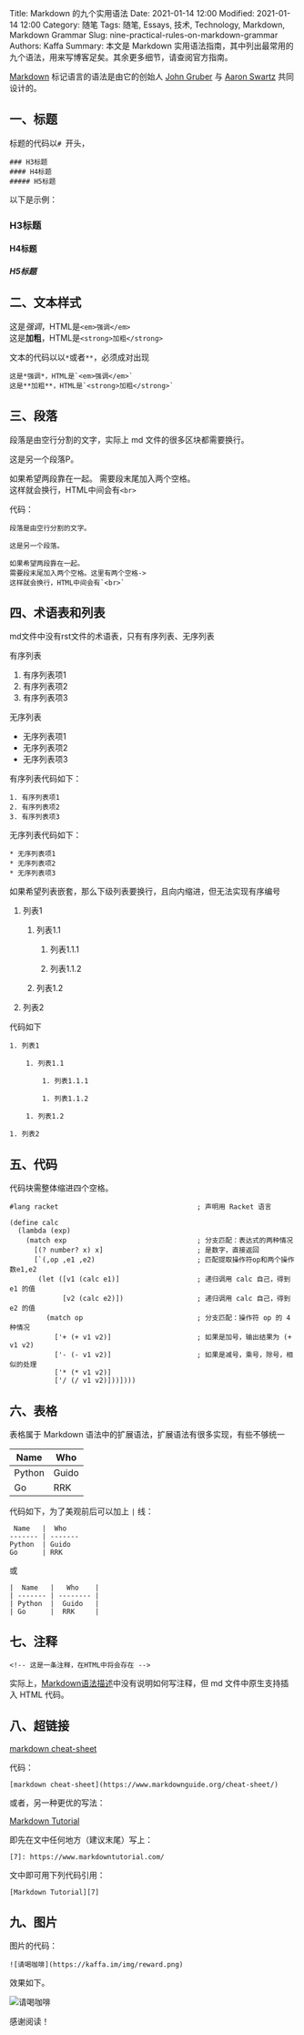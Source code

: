 Title: Markdown 的九个实用语法
Date: 2021-01-14 12:00
Modified: 2021-01-14 12:00
Category: 随笔
Tags: 随笔, Essays, 技术, Technology, Markdown, Markdown Grammar
Slug: nine-practical-rules-on-markdown-grammar
Authors: Kaffa
Summary: 本文是 Markdown 实用语法指南，其中列出最常用的九个语法，用来写博客足矣。其余更多细节，请查阅官方指南。


[Markdown][2] 标记语言的语法是由它的创始人 [John Gruber][3] 与 [Aaron Swartz][4] 共同设计的。

## 一、标题
    
标题的代码以`# `开头，

    ### H3标题
    #### H4标题
    ##### H5标题

以下是示例：

### H3标题
#### H4标题
##### H5标题

## 二、文本样式

这是*强调*，HTML是`<em>强调</em>`    
这是**加粗**，HTML是`<strong>加粗</strong>`


文本的代码以以`*`或者`**`，必须成对出现

    这是*强调*，HTML是`<em>强调</em>`  
    这是**加粗**，HTML是`<strong>加粗</strong>`

## 三、段落

段落是由空行分割的文字，实际上 md 文件的很多区块都需要换行。

这是另一个段落P。

如果希望两段靠在一起。
需要段末尾加入两个空格。  
这样就会换行，HTML中间会有`<br>`
    
代码：

    段落是由空行分割的文字。
    
    这是另一个段落。
    
    如果希望两段靠在一起。
    需要段末尾加入两个空格。这里有两个空格->  
    这样就会换行，HTML中间会有`<br>`
    
## 四、术语表和列表

md文件中没有rst文件的术语表，只有有序列表、无序列表

有序列表

1. 有序列表项1
2. 有序列表项2
3. 有序列表项3

无序列表

* 无序列表项1
* 无序列表项2
* 无序列表项3

有序列表代码如下：

    1. 有序列表项1
    2. 有序列表项2
    3. 有序列表项3

无序列表代码如下：

    * 无序列表项1
    * 无序列表项2
    * 无序列表项3

如果希望列表嵌套，那么下级列表要换行，且向内缩进，但无法实现有序编号

1. 列表1

    1. 列表1.1
    
        1. 列表1.1.1
        
        1. 列表1.1.2
    
    1. 列表1.2
        
1. 列表2

代码如下

    1. 列表1
    
        1. 列表1.1
        
            1. 列表1.1.1
            
            1. 列表1.1.2
        
        1. 列表1.2
            
    1. 列表2

## 五、代码

代码块需整体缩进四个空格。

    #lang racket                                  ; 声明用 Racket 语言
    
    (define calc
      (lambda (exp)
        (match exp                                ; 分支匹配：表达式的两种情况
          [(? number? x) x]                       ; 是数字，直接返回
          [`(,op ,e1 ,e2)                         ; 匹配提取操作符op和两个操作数e1,e2
           (let ([v1 (calc e1)]                   ; 递归调用 calc 自己，得到 e1 的值
                 [v2 (calc e2)])                  ; 递归调用 calc 自己，得到 e2 的值
             (match op                            ; 分支匹配：操作符 op 的 4 种情况
               ['+ (+ v1 v2)]                     ; 如果是加号，输出结果为 (+ v1 v2)
               ['- (- v1 v2)]                     ; 如果是减号，乘号，除号，相似的处理
               ['* (* v1 v2)]
               ['/ (/ v1 v2)]))])))


## 六、表格

表格属于 Markdown 语法中的扩展语法，扩展语法有很多实现，有些不够统一
  
 Name   |  Who
------- | -------
Python  | Guido  
Go      | RRK

代码如下，为了美观前后可以加上 `|` 线：
    
     Name   |  Who
    ------- | -------
    Python  | Guido  
    Go      | RRK

或

    |  Name   |   Who    |
    | ------- | -------- |
    | Python  |  Guido   |
    | Go      |  RRK     |


## 七、注释

<!-- 这是一条注释，在HTML中将会存在 -->

    <!-- 这是一条注释，在HTML中将会存在 -->
    
实际上，[Markdown语法描述][5]中没有说明如何写注释，但 md 文件中原生支持插入 HTML 代码。

## 八、超链接

[markdown cheat-sheet](https://www.markdownguide.org/cheat-sheet/)


代码：

    [markdown cheat-sheet](https://www.markdownguide.org/cheat-sheet/)

或者，另一种更优的写法：

[Markdown Tutorial][7]

即先在文中任何地方（建议末尾）写上：

    [7]: https://www.markdowntutorial.com/

文中即可用下列代码引用：

    [Markdown Tutorial][7]
    

## 九、图片

图片的代码：

    ![请喝咖啡](https://kaffa.im/img/reward.png)

效果如下。

![请喝咖啡](https://kaffa.im/img/reward.png)

感谢阅读！


[1]: https://kaffa.im/img/reward.png
[2]: https://zh.wikipedia.org/wiki/Markdown
[3]: https://en.wikipedia.org/wiki/John_Gruber
[4]: https://en.wikipedia.org/wiki/Aaron_Swartz
[5]: https://daringfireball.net/projects/markdown/syntax
[6]: https://www.markdownguide.org/cheat-sheet/
[7]: https://www.markdowntutorial.com/


